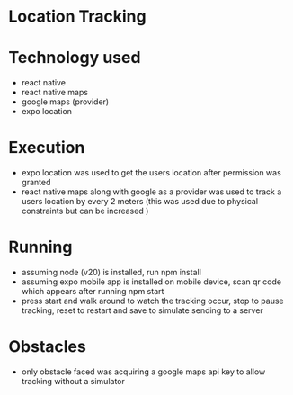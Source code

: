# Location Tracking 


# Technology used 
- react native 
- react native maps 
- google maps (provider)
- expo location 

# Execution 
- expo location was used to get the users location after permission was granted 
- react native maps along with google as a provider was used to track a users location by every 2 meters (this was used due to physical constraints but can be increased )


# Running 
- assuming node (v20) is installed, run npm install 
- assuming expo mobile app is installed on mobile device, scan qr code which appears after running npm start 
- press start and walk around to watch  the tracking occur, stop to pause tracking, reset to restart and save to simulate sending to a server 


# Obstacles 
- only obstacle faced was acquiring a google maps api key to allow tracking without a simulator 
